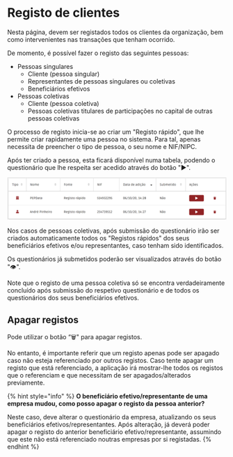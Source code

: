 # Registo de clientes

Nesta página, devem ser registados todos os clientes da organização, bem como intervenientes nas transações que tenham ocorrido. 

De momento, é possível fazer o registo das seguintes pessoas:

* Pessoas singulares
  * Cliente \(pessoa singular\)
  * Representantes de pessoas singulares ou coletivas
  * Beneficiários efetivos
* Pessoas coletivas
  * Cliente \(pessoa coletiva\)
  * Pessoas coletivas titulares de participações no capital de outras pessoas coletivas

O processo de registo inicia-se ao criar um "Registo rápido", que lhe permite criar rapidamente uma pessoa no sistema. Para tal, apenas necessita de preencher o tipo de pessoa, o seu nome e NIF/NIPC.

Após ter criado a pessoa, esta ficará disponível numa tabela, podendo o questionário que lhe respeita ser acedido através do botão "▶".

![Tabela de clientes](../../.gitbook/assets/image%20%2816%29.png)

Nos casos de pessoas coletivas, após submissão do questionário irão ser criados automaticamente todos os "Registos rápidos" dos seus beneficiários efetivos e/ou representantes, caso tenham sido identificados. 

Os questionários já submetidos poderão ser visualizados através do botão "👁". 

Note que o registo de uma pessoa coletiva só se encontra verdadeiramente concluído após submissão do respetivo questionário e de todos os questionários dos seus beneficiários efetivos.

## Apagar registos

Pode utilizar o botão “🗑️" para apagar registos. 

No entanto, é importante referir que um registo apenas pode ser apagado caso não esteja referenciado por outros registos. Caso tente apagar um registo que está referenciado, a aplicação irá mostrar-lhe todos os registos que o referenciam e que necessitam de ser apagados/alterados previamente.

{% hint style="info" %}
**O beneficiário efetivo/representante de uma empresa mudou, como posso apagar o registo da pessoa anterior?**

Neste caso, deve alterar o questionário da empresa, atualizando os seus beneficiários efetivos/representantes. Após alteração, já deverá poder apagar o registo do anterior beneficiário efetivo/representante, assumindo que este não está referenciado noutras empresas por si registadas.
{% endhint %}

